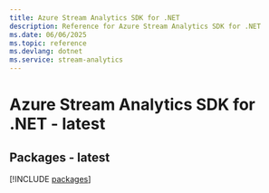 ```yaml
---
title: Azure Stream Analytics SDK for .NET
description: Reference for Azure Stream Analytics SDK for .NET
ms.date: 06/06/2025
ms.topic: reference
ms.devlang: dotnet
ms.service: stream-analytics
---
```

# Azure Stream Analytics SDK for .NET - latest
## Packages - latest
[!INCLUDE [packages](stream-analytics-index.md)]